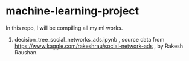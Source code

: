 # machine-learning-project
In this repo, I will be compiling all my ml works.


1) decision_tree_social_networks_ads.ipynb , source data from https://www.kaggle.com/rakeshrau/social-network-ads , by Rakesh Raushan.

